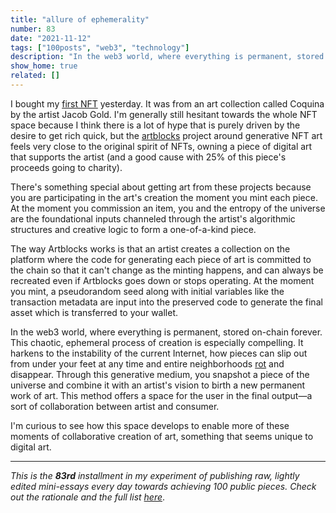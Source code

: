```yaml
---
title: "allure of ephemerality"
number: 83
date: "2021-11-12"
tags: ["100posts", "web3", "technology"]
description: "In the web3 world, where everything is permanent, stored on-chain forever. This chaotic, ephemeral process of creation is especially compelling. It harkens to the instability of the current Internet..."
show_home: true
related: []
---
```


I bought my [first NFT](https://opensea.io/assets/0xa7d8d9ef8d8ce8992df33d8b8cf4aebabd5bd270/198000064) yesterday. It was from an art collection called Coquina by the artist Jacob Gold. I'm generally still hesitant towards the whole NFT space because I think there is a lot of hype that is purely driven by the desire to get rich quick, but the [artblocks](artblocks.io) project around generative NFT art feels very close to the original spirit of NFTs, owning a piece of digital art that supports the artist (and a good cause with 25% of this piece's proceeds going to charity).

<figure class="fullWidth"><nft-card class="nft-card" contractAddress="0xa7d8d9ef8d8ce8992df33d8b8cf4aebabd5bd270" tokenId="198000064"> </nft-card> <script src="https://unpkg.com/embeddable-nfts/dist/nft-card.min.js"></script></figure>

There's something special about getting art from these projects because you are participating in the art's creation the moment you mint each piece. At the moment you commission an item, you and the entropy of the universe are the foundational inputs channeled through the artist's algorithmic structures and creative logic to form a one-of-a-kind piece. 

The way Artblocks works is that an artist creates a collection on the platform where the code for generating each piece of art is committed to the chain so that it can't change as the minting happens, and can always be recreated even if Artblocks goes down or stops operating. At the moment you mint, a pseudorandom seed along with initial variables like the transaction metadata are input into the preserved code to generate the final asset which is transferred to your wallet. 

In the web3 world, where everything is permanent, stored on-chain forever. This chaotic, ephemeral process of creation is especially compelling. It harkens to the instability of the current Internet, how pieces can slip out from under your feet at any time and entire neighborhoods [rot](https://www.theatlantic.com/technology/archive/2021/06/the-internet-is-a-collective-hallucination/619320/) and disappear. Through this generative medium, you snapshot a piece of the universe and combine it with an artist's vision to birth a new permanent work of art. This method offers a space for the user in the final output—a sort of collaboration between artist and consumer.

I'm curious to see how this space develops to enable more of these moments of collaborative creation of art, something that seems unique to digital art.

---
*This is the **83rd** installment in my experiment of publishing raw, lightly edited mini-essays every day towards achieving 100 public pieces. Check out the rationale and the full list [here](/experiments/100posts/)*.
